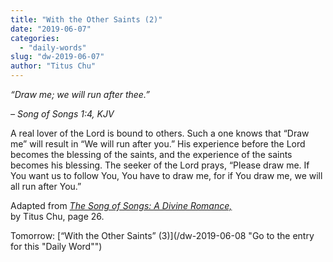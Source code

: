 ```yaml
---
title: "With the Other Saints (2)"
date: "2019-06-07"
categories: 
  - "daily-words"
slug: "dw-2019-06-07"
author: "Titus Chu"
---
```


_“Draw me; we will run after thee.”_

_– Song of Songs 1:4, KJV_

A real lover of the Lord is bound to others. Such a one knows that “Draw me” will result in “We will run after you.” His experience before the Lord becomes the blessing of the saints, and the experience of the saints becomes his blessing. The seeker of the Lord prays, “Please draw me. If You want us to follow You, You have to draw me, for if You draw me, we will all run after You.”

Adapted from _[The Song of Songs: A Divine Romance,](/song-of-songs-dr/)_  
by Titus Chu, page 26.

Tomorrow: [“With the Other Saints” (3)](/dw-2019-06-08 "Go to the entry for this "Daily Word"")
